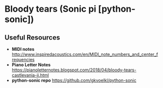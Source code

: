 # Bloody tears (Sonic pi [python-sonic])
## Useful Resources
* **MIDI notes** http://www.inspiredacoustics.com/en/MIDI_note_numbers_and_center_frequencies
* **Piano Letter Notes** https://pianoletternotes.blogspot.com/2018/04/bloody-tears-castlevania-ii.html
* **python-sonic repo** https://github.com/gkvoelkl/python-sonic
